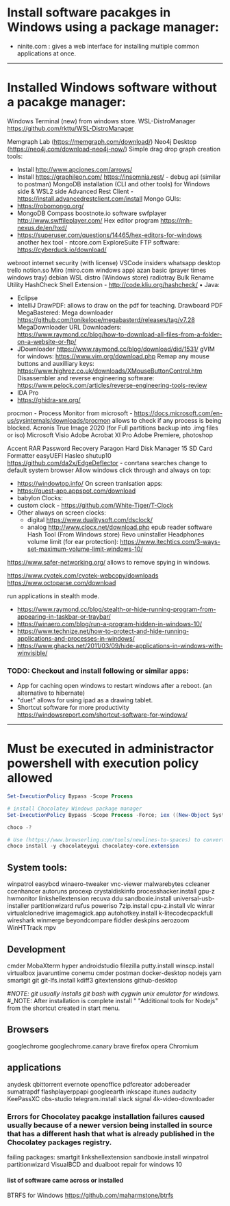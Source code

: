 # Install software pacakges in Windows using a package manager:
- ninite.com : gives a web interface for installing multiple common applications at once.
___

# Installed Windows software without a pacakge manager:
Windows Terminal (new) from windows store.
WSL-DistroManager https://github.com/rkttu/WSL-DistroManager

Memgraph Lab (https://memgraph.com/download/)
Neo4j Desktop (https://neo4j.com/download-neo4j-now/)
Simple drag drop graph creation tools:
  - Install http://www.apcjones.com/arrows/
  - Install https://graphileon.com/
https://insomnia.rest/ - debug api (similar to postman)
MongoDB installation (CLI and other tools) for Windows side & WSL2 side
Advanced Rest Client - https://install.advancedrestclient.com/install
Mongo GUIs: 
  - https://robomongo.org/
  - MongoDB Compass
boostnote.io software
swfplayer http://www.swffileplayer.com/
Hex editor program https://mh-nexus.de/en/hxd/
  - https://superuser.com/questions/14465/hex-editors-for-windows
another hex tool - ntcore.com ExploreSuite 
FTP software: https://cyberduck.io/download/

webroot internet security (with license)
VSCode insiders
whatsapp desktop
trello
notion.so
Miro (miro.com windows app)
azan basic (prayer times windows tray)
debian WSL distro (Windows store)
radiotray
Bulk Rename Utility
HashCheck Shell Extension - http://code.kliu.org/hashcheck/
• Java: 
  - Eclipse
  - IntelliJ
DrawPDF: allows to draw on the pdf for teaching. Drawboard PDF
MegaBastered: Mega downloader  https://github.com/tonikelope/megabasterd/releases/tag/v7.28
MegaDownloader
URL Downloaders: https://www.raymond.cc/blog/how-to-download-all-files-from-a-folder-on-a-website-or-ftp/
  - JDownloader https://www.raymond.cc/blog/download/did/1531/
gVIM for windows: https://www.vim.org/download.php
Remap any mouse buttons and auxilliary keys: https://www.highrez.co.uk/downloads/XMouseButtonControl.htm
Disassembler and reverse engineering software: https://www.pelock.com/articles/reverse-engineering-tools-review
  - IDA Pro
  - https://ghidra-sre.org/
  

procmon - Process Monitor from microsoft - https://docs.microsoft.com/en-us/sysinternals/downloads/procmon allows to check if any process is being blocked.
Acronis True Image 2020 (for Full partitions backup into .img files or iso)
Microsoft Visio
Adobe Acrobat XI Pro 
Adobe Premiere, photoshop

Accent RAR Password Recovery 
Paragon Hard Disk Manager 15 
SD Card Formatter 
easyUEFI Hasleo
shutup10
https://github.com/da2x/EdgeDeflector - conrtana searches change to default system browser 
Allow windows click through and always on top: 
- https://windowtop.info/
On screen tranlsation apps: 
- https://quest-app.appspot.com/download
- babylon
Clocks: 
- custom clock - https://github.com/White-Tiger/T-Clock
- Other always on screen clocks:
    - digital https://www.dualitysoft.com/dsclock/
    - analog http://www.clocx.net/download.php
epub reader software
Hash Tool (From Windows store)
Revo uninstaller
Headphones volume limit (for ear protection): https://www.itechtics.com/3-ways-set-maximum-volume-limit-windows-10/

https://www.safer-networking.org/ allows to remove spying in windows.

https://www.cyotek.com/cyotek-webcopy/downloads
https://www.octoparse.com/download

run applications in stealth mode. 
  - https://www.raymond.cc/blog/stealth-or-hide-running-program-from-appearing-in-taskbar-or-traybar/
  - https://winaero.com/blog/run-a-program-hidden-in-windows-10/
  - https://www.technize.net/how-to-protect-and-hide-running-applications-and-processes-in-windows/
  - https://www.ghacks.net/2011/03/09/hide-applications-in-windows-with-winvisible/
### TODO: Checkout and install following or similar apps: 
- App for caching open windows to restart windows after a reboot. (an alternative to hibernate)
- "duet" allows for using ipad as a drawing tablet.
- Shortcut software for more productivity https://windowsreport.com/shortcut-software-for-windows/
___

# Must be executed in administractor powershell with execution policy allowed
```powershell
Set-ExecutionPolicy Bypass -Scope Process

# install Chocolatey Windows package manager
Set-ExecutionPolicy Bypass -Scope Process -Force; iex ((New-Object System.Net.WebClient).DownloadString('https://chocolatey.org/install.ps1'))

choco -?

# Use (https://www.browserling.com/tools/newlines-to-spaces) to convert new lines to spaces to build the command of installing all applications.
choco install -y chocolateygui chocolatey-core.extension
```

## System tools: 
winpatrol
easybcd
winaero-tweaker
vnc-viewer
malwarebytes
ccleaner ccenhancer
autoruns
procexp
crystaldiskinfo
processhacker.install
gpu-z
hwmonitor
linkshellextension
recuva
ddu
sandboxie.install
universal-usb-installer
partitionwizard
rufus
poweriso
7zip.install 
cpu-z.install
vlc 
winrar 
virtualclonedrive
imagemagick.app
autohotkey.install
k-litecodecpackfull
wireshark
winmerge
beyondcompare
fiddler
deskpins
aerozoom
WinHTTrack
mpv

## Development
cmder
MobaXterm
hyper
androidstudio
filezilla
putty.install 
winscp.install
virtualbox
javaruntime
conemu
cmder
postman
docker-desktop
nodejs
yarn
smartgit
git 
git-lfs.install
kdiff3
gitextensions
github-desktop

#_NOTE: git usually installs git bash with cygwin unix emulator for windows._
#_NOTE: After installation is complete install " "Additional tools for Nodejs" from the shortcut created in start menu.

## Browsers
googlechrome
googlechrome.canary
brave
firefox 
opera
Chromium

## applications
anydesk
qbittorrent
evernote
openoffice
pdfcreator
adobereader
sumatrapdf
flashplayerppapi 
googleearth
inkscape
itunes 
audacity
KeePassXC 
obs-studio
telegram.install
slack
signal
4k-video-downloader


### Errors for Chocolatey pacakge installation failures caused usually because of a newer version being installed in source that has a different hash that what is already published in the Chocolatey packages registry.
failing packages:
smartgit
linkshellextension
sandboxie.install
winpatrol
partitionwizard
VisualBCD and dualboot repair for windows 10




#### list of software came across or installed
BTRFS for Windows <https://github.com/maharmstone/btrfs>
 